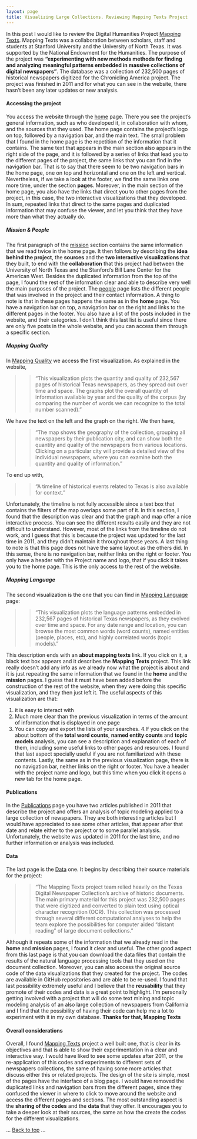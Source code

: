 ```yaml
---
layout: page
title: Visualizing Large Collections. Reviewing Mapping Texts Project
---
```


In this post I would like to review the Digital Humanities Project [Mapping Texts](http://mappingtexts.org/). Mapping Texts was a collaboration between scholars, staff and students at Stanford University and the University of North Texas. It was supported by the National Endowment for the Humanities. The purpose of the project was **“experimenting with new methods methods for finding and analyzing meaningful patterns embedded in massive collections of digital newspapers”**. The database was a collection of 232,500 pages of historical newspapers digitized for the Chronicling America project. The project was finished in 2011 and for what you can see in the website, there hasn’t been any later updates or new analysis.

#### Accessing the project  

You access the website through the [home](http://mappingtexts.org/) page. There you see the project’s general information, such as who developed it, in collaboration with whom, and the sources that they used. The home page contains the project’s logo on top, followed by a navigation bar, and the main text. The small problem that I found in the home page is the repetition of the information that it contains. The same text that appears in the main section also appears in the right side of the page, and it is followed by a series of links that lead you to the different pages of the project, the same links that you can find in the navigation bar. That is to say that there seem to be two navigation bars in the home page, one on top and horizontal and one on the left and vertical. Nevertheless, if we take a look at the footer, we find the same links one more time, under the section **pages**. Moreover, in the main section of the home page, you also have the links that direct you to other pages from the project, in this case, the two interactive visualizations that they developed. In sum, repeated links that direct to the same pages and duplicated information that may confuse the viewer, and let you think that they have more than what they actually do.

##### Mission & People

The first paragraph of the [mission](http://mappingtexts.org/index3b72.html?page_id=3) section contains the same information that we read twice in the home page. It then follows by describing the **idea behind the project**, the **sources** and the **two interactive visualizations** that they built, to end with the **collaboration** that this project had between the University of North Texas and the Stanford’s Bill Lane Center for the American West. Besides the duplicated information from the top of the page, I found the rest of the information clear and able to describe very well the main purposes of the project.
The [people](http://mappingtexts.org/index57fd.html?page_id=63) page lists the different people that was involved in the project and their contact information.
A thing to note is that in these pages happens the same as in the **home** page. You have a navigation bar on top, a navigation bar on the right and links to the different pages in the footer. You also have a list of the posts included in the website, and their categories. I don’t think this last list is useful since there are only five posts in the whole website, and you can access them through a specific section.

##### Mapping Quality

In [Mapping Quality](http://mappingtexts.org/quality/index.html#!&city=Abilene&state=Texas&yearRangeMin=1829&yearRangeMax=2008&colorRangeMin=0&colorRangeMax=4&markerSizeScale=log&mapTypeId=terrain) we access the first visualization. As explained in the website,

>> “This visualization plots the quantity and quality of 232,567 pages of historical Texas newspapers, as they spread out over time and space. The graphs plot the overall quantity of information available by year and the quality of the corpus (by comparing the number of words we can recognize to the total number scanned).”

We have the text on the left and the graph on the right. We then have,

>> “The map shows the geography of the collection, grouping all newspapers by their publication city, and can show both the quantity and quality of the newspapers from various locations. Clicking on a particular city will provide a detailed view of the individual newspapers, where you can examine both the quantity and quality of information.”

To end up with,

>> “A timeline of historical events related to Texas is also available for context.”

Unfortunately, the timeline is not fully accessible since a text box that contains the filters of the map overlaps some part of it.
In this section, I found that the description was clear and that the graph and map offer a nice interactive process. You can see the different results easily and they are not difficult to understand. However, most of the links from the timeline do not work, and I guess that this is because the project was updated for the last time in 2011, and they didn’t maintain it throughout these years.
A last thing to note is that this page does not have the same layout as the others did. In this sense, there is no navigation bar, neither links on the right or footer. You only have a header with the Project name and logo, that if you click it takes you to the home page. This is the only access to the rest of the website.

##### Mapping Language

The second visualization is the one that you can find in [Mapping Language](http://language.mappingtexts.org/) page:

>> “This visualization plots the language patterns embedded in 232,567 pages of historical Texas newspapers, as they evolved over time and space. For any date range and location, you can browse the most common words (word counts), named entities (people, places, etc), and highly correlated words (topic models).”

This description ends with an **about mapping texts** link. If you click on it, a black text box appears and it describes the **Mapping Texts** project. This link really doesn’t add any info as we already now what the project is about and it is just repeating the same information that we found in the **home** and the **mission** pages. I guess that it must have been added before the construction of the rest of the website, when they were doing this specific visualization, and they then just left it.
The useful aspects of this visualization are that:
1. it is easy to interact with
2. Much more clear than the previous visualization in terms of the amount of information that is displayed in one page
3. You can copy and export the lists of your searches.
4.If you click on the about bottom of the **total word counts**, **named entity counts** and **topic models** analysis, you can see a description and explanation of each of them, including some useful links to other pages and resources. I found that last aspect specially useful if you are not familiarized with these contents.
Lastly, the same as in the previous visualization page, there is no navigation bar, neither links on the right or footer. You have a header with the project name and logo, but this time when you click it opens a new tab for the home page.

#### Publications

In the [Publications](http://mappingtexts.org/index17dc.html?page_id=271) page you have two articles published in 2011 that describe the project and offers an analysis of topic modeling applied to a large collection of newspapers. They are both interesting articles but I would have appreciated to see some other articles, that appear after that date and relate either to the project or to some parallel analysis. Unfortunately, the website was updated in 2011 for the last time, and no further information or analysis was included.

#### Data

The last page is the [Data](http://mappingtexts.org/index5954.html?page_id=319) one. It begins by describing their source materials for the project:

>> “The Mapping Texts project team relied heavily on the Texas Digital Newspaper Collection’s archive of historic documents. The main primary material for this project was 232,500 pages that were digitized and converted to plain text using optical character recognition (OCR). This collection was processed through several different computational analyses to help the team explore the possibilities for computer aided “distant reading” of large document collections.”

Although it repeats some of the information that we already read in the **home** and **mission** pages, I found it clear and useful. The other good aspect from this last page is that you can download the data files that contain the results of the natural language processing tools that they used on the document collection. Moreover, you can also access the original source code of the data visualizations that they created for the project. The codes are available in GitHub repositories and are able to be re-used. I found that last possibility extremely useful and I believe that the **reusability** that they promote of their codes and data is a great point to highlight. I’m personally getting involved with a project that will do some text mining and topic modeling analysis of an also large collection of newspapers from California and I find that the possibility of having their code can help me a lot to experiment with it in my own database. **Thanks for that, Mapping Texts**

#### Overall considerations

Overall, I found [Mapping Texts](http://mappingtexts.org/index.html) project a well built one, that is clear in its objectives and that is able to show their experimentation in a clear and interactive way. I would have liked to see some updates after 2011, or the re-application of this codes and experiments to different sets of newspapers collections, the same of having some more articles that discuss either this or related projects. The design of the site is simple, most of the pages have the interface of a blog page. I would have removed the duplicated links and navigation bars from the different pages, since they confused the viewer in where to click to move around the website and access the different pages and sections. The most outstanding aspect is the **sharing of the codes** and the **data** that they offer. It encourages you to take a deeper look at their sources, the same as how the create the codes for the different visualizations.

<body id="top">
  ...
  <a href="#top">Back to top</a>
  ...
</body>
